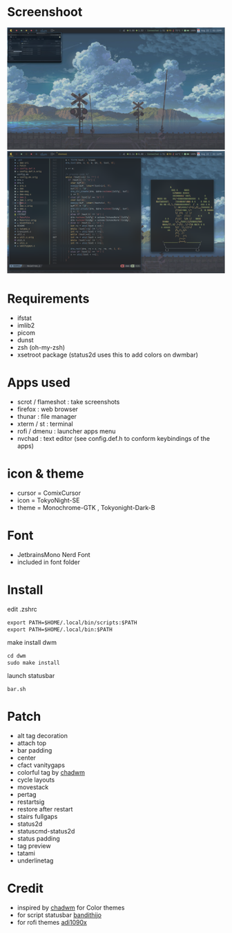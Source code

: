 # Screenshoot
<img src="https://github.com/yuraa-id/dwm/blob/main/screenshot/Screenshot_2023-08-22_14-33-17.png">
<img src="https://github.com/yuraa-id/dwm/blob/main/screenshot/Screenshot_2023-08-22_14-16-53.png">

# Requirements
- ifstat
- imlib2 
- picom
- dunst
- zsh (oh-my-zsh)
- xsetroot package (status2d uses this to add colors on dwmbar)

# Apps used
- scrot / flameshot : take screenshots
- firefox           : web browser
- thunar            : file manager
- xterm / st        : terminal
- rofi / dmenu      : launcher apps menu
- nvchad            : text editor
  (see config.def.h to conform keybindings of the apps)

# icon & theme
- cursor = ComixCursor
- icon = TokyoNight-SE
- theme = Monochrome-GTK , Tokyonight-Dark-B

# Font
- JetbrainsMono Nerd Font
- included in font folder

# Install 
  edit .zshrc
```
export PATH=$HOME/.local/bin/scripts:$PATH
export PATH=$HOME/.local/bin:$PATH
```
 make install dwm
```
cd dwm
sudo make install
```
  launch statusbar
```
bar.sh
```

# Patch
- alt tag decoration
- attach top
- bar padding
- center
- cfact vanitygaps
- colorful tag by [chadwm](https://github.com/siduck/chadwm)
- cycle layouts
- movestack
- pertag
- restartsig
- restore after restart
- stairs fullgaps
- status2d
- statuscmd-status2d
- status padding
- tag preview
- tatami
- underlinetag

# Credit
- inspired by [chadwm](https://github.com/siduck/chadwm) for Color themes
- for script statusbar [bandithijo](https://bandithijo.dev/)
- for rofi themes [adi1090x](https://github.com/adi1090x/rofi/tree/master)
